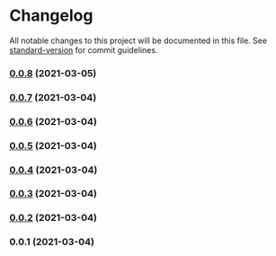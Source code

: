 # Changelog

All notable changes to this project will be documented in this file. See [standard-version](https://github.com/conventional-changelog/standard-version) for commit guidelines.

### [0.0.8](https://github.com/yglcode/cdk-stack-resource-rename/compare/v0.0.7...v0.0.8) (2021-03-05)

### [0.0.7](https://github.com/yglcode/cdk-stack-resource-rename/compare/v0.0.6...v0.0.7) (2021-03-04)

### [0.0.6](https://github.com/yglcode/cdk-stack-resource-rename/compare/v0.0.5...v0.0.6) (2021-03-04)

### [0.0.5](https://github.com/yglcode/cdk-stack-resource-rename/compare/v0.0.4...v0.0.5) (2021-03-04)

### [0.0.4](https://github.com/yglcode/cdk-stack-resource-rename/compare/v0.0.3...v0.0.4) (2021-03-04)

### [0.0.3](https://github.com/yglcode/cdk-stack-resource-rename/compare/v0.0.2...v0.0.3) (2021-03-04)

### [0.0.2](https://github.com/yglcode/cdk-stack-resource-rename/compare/v0.0.1...v0.0.2) (2021-03-04)

### 0.0.1 (2021-03-04)
